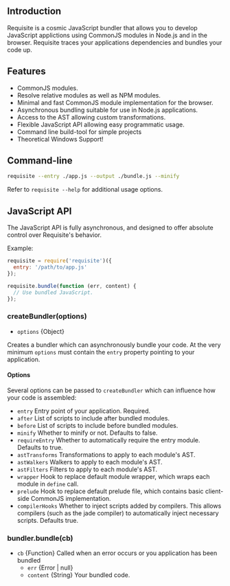 ## Introduction

Requisite is a cosmic JavaScript bundler that allows you to develop JavaScript applictions using CommonJS modules in Node.js and in the browser. Requisite traces your applications dependencies and bundles your code up.

## Features

* CommonJS modules.
* Resolve relative modules as well as NPM modules.
* Minimal and fast CommonJS module implementation for the browser.
* Asynchronous bundling suitable for use in Node.js applications.
* Access to the AST allowing custom transformations.
* Flexible JavaScript API allowing easy programmatic usage.
* Command line build-tool for simple projects
* Theoretical Windows Support!

## Command-line

```bash
requisite --entry ./app.js --output ./bundle.js --minify
```
Refer to `requisite --help` for additional usage options.

## JavaScript API

The JavaScript API is fully asynchronous, and designed to offer absolute control over Requisite's behavior.

Example:

```javascript
requisite = require('requisite')({
  entry: '/path/to/app.js'
});

requisite.bundle(function (err, content) {
  // Use bundled JavaScript.
});
```

### createBundler(options)

* `options` {Object}

Creates a bundler which can asynchronously bundle your code. At the very minimum `options` must contain the `entry` property pointing to your application.

#### Options

Several options can be passed to `createBundler` which can influence how your code is assembled:

* `entry` Entry point of your application. Required.
* `after` List of scripts to include after bundled modules.
* `before` List of scripts to include before bundled modules.
* `minify` Whether to minify or not. Defaults to false.
* `requireEntry` Whether to automatically require the entry module. Defaults to true.
* `astTransforms` Transformations to apply to each module's AST.
* `astWalkers` Walkers to apply to each module's AST.
* `astFilters` Filters to apply to each module's AST.
* `wrapper` Hook to replace default module wrapper, which wraps each module in `define` call.
* `prelude` Hook to replace default prelude file, which contains basic client-side CommonJS implementation.
* `compilerHooks` Whether to inject scripts added by compilers. This allows compilers (such as the jade compiler) to automatically inject necessary scripts. Defaults true.

### bundler.bundle(cb)

* `cb` {Function} Called when an error occurs or you application has been bundled
  * `err` {Error | null}
  * `content` {String} Your bundled code.
